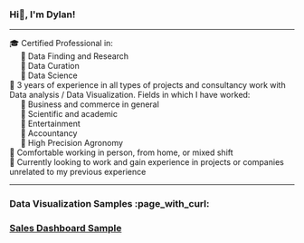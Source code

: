 ### Hi👋, I'm Dylan!
<hr>

:mortar_board: Certified Professional in:
<br>&nbsp;&nbsp;&nbsp;&nbsp; :small_blue_diamond: Data Finding and Research
<br>&nbsp;&nbsp;&nbsp;&nbsp; :small_blue_diamond: Data Curation
<br>&nbsp;&nbsp;&nbsp;&nbsp; :small_blue_diamond: Data Science
<br>:office: 3 years of experience in all types of projects and consultancy work with Data analysis / Data Visualization. Fields in which I have worked:
<br>&nbsp;&nbsp;&nbsp;&nbsp; :small_blue_diamond: Business and commerce in general
<br>&nbsp;&nbsp;&nbsp;&nbsp; :small_blue_diamond: Scientific and academic
<br>&nbsp;&nbsp;&nbsp;&nbsp; :small_blue_diamond: Entertainment
<br>&nbsp;&nbsp;&nbsp;&nbsp; :small_blue_diamond: Accountancy
<br>&nbsp;&nbsp;&nbsp;&nbsp; :small_blue_diamond: High Precision Agronomy
<br>:pencil: Comfortable working in person, from home, or mixed shift
<br>:bookmark: Currently looking to work and gain experience in projects or companies unrelated to my previous experience
<hr>
<h3> Data Visualization Samples :page_with_curl:<h3>
<a href="https://lookerstudio.google.com/s/iMUM0zsuhzM">Sales Dashboard Sample</a>

<!--
**adylansd28/adylansd28** is a ✨ _special_ ✨ repository because its `README.md` (this file) appears on your GitHub profile.

Here are some ideas to get you started:

- 🔭 I’m currently working on ...
- 🌱 I’m currently learning ...
- 👯 I’m looking to collaborate on ...
- 🤔 I’m looking for help with ...
- 💬 Ask me about ...
- 📫 How to reach me: ...
- 😄 Pronouns: ...
- ⚡ Fun fact: ...
-->
